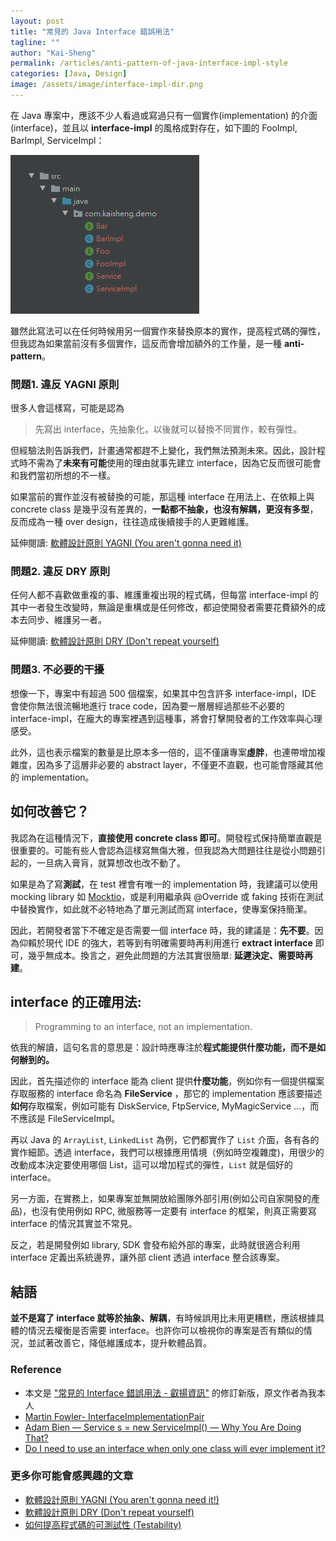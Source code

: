 ```yaml
---
layout: post
title: "常見的 Java Interface 錯誤用法"
tagline: ""
author: "Kai-Sheng"
permalink: /articles/anti-pattern-of-java-interface-impl-style
categories: [Java, Design]
image: /assets/image/interface-impl-dir.png
--- 
```


在 Java 專案中，應該不少人看過或寫過只有一個實作(implementation) 的介面 (interface)，並且以 **interface-impl** 的風格成對存在，如下圖的 FooImpl, BarImpl, ServiceImpl：

![常見的 Interface 錯誤用法](/assets/image/interface-impl-dir.png?margin=vertical-medium)

雖然此寫法可以在任何時候用另一個實作來替換原本的實作，提高程式碼的彈性，但我認為如果當前沒有多個實作，這反而會增加額外的工作量，是一種 **anti-pattern**。

### **問題1. 違反 YAGNI 原則**
很多人會這樣寫，可能是認為

>
> 先寫出 interface，先抽象化，以後就可以替換不同實作，較有彈性。
>

但經驗法則告訴我們，計畫通常都趕不上變化，我們無法預測未來。因此，設計程式時不需為了**未來有可能**使用的理由就事先建立 interface，因為它反而很可能會和我們當初所想的不一樣。

如果當前的實作並沒有被替換的可能，那這種 interface 在用法上、在依賴上與 concrete class 是幾乎沒有差異的，**一點都不抽象，也沒有解耦，更沒有多型**，反而成為一種 over design，往往造成後續接手的人更難維護。


延伸閱讀: [軟體設計原則 YAGNI (You aren't gonna need it)](/articles/yagni-principle)

### **問題2. 違反 DRY 原則**
任何人都不喜歡做重複的事、維護重複出現的程式碼，但每當 interface-impl 的其中一者發生改變時，無論是重構或是任何修改，都迫使開發者需要花費額外的成本去同步、維護另一者。

延伸閱讀: [軟體設計原則 DRY (Don't repeat yourself)](/articles/dry-principle) 

### **問題3. 不必要的干擾**
想像一下，專案中有超過 500 個檔案，如果其中包含許多 interface-impl，IDE 會使你無法很流暢地進行 trace code，因為要一層層經過那些不必要的 interface-impl，在龐大的專案裡遇到這種事，將會打擊開發者的工作效率與心理感受。

此外，這也表示檔案的數量是比原本多一倍的，這不僅讓專案**虛胖**，也連帶增加複雜度，因為多了這層非必要的 abstract layer，不僅更不直觀，也可能會隱藏其他的 implementation。
 
## **如何改善它？**
我認為在這種情況下，**直接使用 concrete class 即可**。開發程式保持簡單直觀是很重要的。可能有些人會認為這樣寫無傷大雅，但我認為大問題往往是從小問題引起的，一旦病入膏肓，就算想改也改不動了。

如果是為了寫**測試**，在 test 裡會有唯一的 implementation 時，我建議可以使用 mocking library 如 [Mocktio](https://site.mockito.org/)，或是利用繼承與 @Override 或 faking 技術在測試中替換實作，如此就不必特地為了單元測試而寫 interface，使專案保持簡潔。

因此，若開發者當下不確定是否需要一個 interface 時，我的建議是：**先不要**。因為仰賴於現代 IDE 的強大，若等到有明確需要時再利用進行 **extract interface** 即可，幾乎無成本。換言之，避免此問題的方法其實很簡單: **延遲決定、需要時再建**。 
 

## **interface 的正確用法**:
> 
> Programming to an interface, not an implementation.
> 

依我的解讀，這句名言的意思是：設計時應專注於**程式能提供什麼功能，而不是如何辦到的。**

因此，首先描述你的 interface 能為 client 提供**什麼功能**，例如你有一個提供檔案存取服務的 interface 命名為 **FileService** ，那它的 implementation 應該要描述**如何**存取檔案，例如可能有 DiskService, FtpService, MyMagicService …，而不應該是 FileServiceImpl。

再以 Java 的 `ArrayList`, `LinkedList` 為例，它們都實作了 `List` 介面，各有各的實作細節。透過 interface，我們可以根據應用情境（例如時空複雜度)，用很少的改動成本決定要使用哪個 List，這可以增加程式的彈性，`List` 就是個好的 interface。

另一方面，在實務上，如果專案並無開放給團隊外部引用(例如公司自家開發的產品)，也沒有使用例如 RPC, 微服務等一定要有 interface 的框架，則真正需要寫 interface 的情況其實並不常見。

反之，若是開發例如 library, SDK 會發布給外部的專案，此時就很適合利用 interface 定義出系統邊界，讓外部 client 透過 interface 整合該專案。

## **結語**
**並不是寫了 interface 就等於抽象、解耦**，有時候誤用比未用更糟糕，應該根據具體的情況去權衡是否需要 interface。也許你可以檢視你的專案是否有類似的情況，並試著改善它，降低維護成本，提升軟體品質。
### **Reference**
- 本文是 ["常見的 Interface 錯誤用法 - 叡揚資訊"](https://www.gss.com.tw/blog/interface) 的修訂新版，原文作者為我本人
- [Martin Fowler- InterfaceImplementationPair](https://martinfowler.com/bliki/InterfaceImplementationPair.html)
- [Adam Bien — Service s = new ServiceImpl() — Why You Are Doing That?](http://adambien.blog/roller/abien/entry/service_s_new_serviceimpl_why)
- [Do I need to use an interface when only one class will ever implement it?](https://softwareengineering.stackexchange.com/questions/159813/do-i-need-to-use-an-interface-when-only-one-class-will-ever-implement-it/159815#159815)


### **更多你可能會感興趣的文章**
- [軟體設計原則 YAGNI (You aren't gonna need it!)](/articles/yagni-principle)
- [軟體設計原則 DRY (Don't repeat yourself)](/articles/dry-principle)
- [如何提高程式碼的可測試性 (Testability)](/articles/testability)
